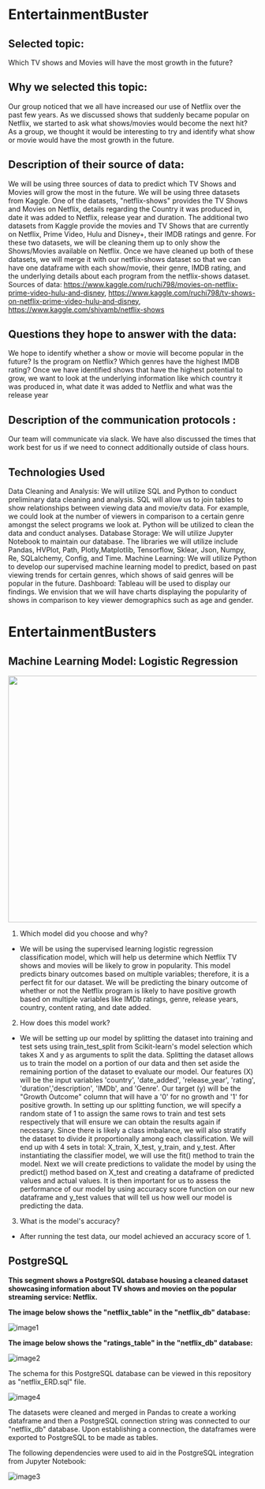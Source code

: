 # EntertainmentBuster

## Selected topic:
Which TV shows and Movies will have the most growth in the future?

## Why we selected this topic:
Our group noticed that we all have increased our use of Netflix over the past few years. As we discussed shows that suddenly became popular on Netflix, we started to ask what shows/movies would become the next hit? As a group, we thought it would be interesting to try and identify what show or movie would have the most growth in the future.

## Description of their source of data:
We will be using three sources of data to predict which TV Shows and Movies will grow the most in the future. We will be using three datasets from Kaggle. One of the datasets, "netflix-shows" provides the TV Shows and Movies on Netflix, details regarding the Country it was produced in, date it was added to Netflix, release year and duration. The additional two datasets from Kaggle provide the movies and TV Shows that are currently on Netflix, Prime Video, Hulu and Disney+, their IMDB ratings and genre. For these two datasets, we will be cleaning them up to only show the Shows/Movies available on Netflix. Once we have cleaned up both of these datasets, we will merge it with our netflix-shows dataset so that we can have one dataframe with each show/movie, their genre, IMDB rating, and the underlying details about each program from the netflix-shows dataset.
Sources of data: https://www.kaggle.com/ruchi798/movies-on-netflix-prime-video-hulu-and-disney, https://www.kaggle.com/ruchi798/tv-shows-on-netflix-prime-video-hulu-and-disney, https://www.kaggle.com/shivamb/netflix-shows

## Questions they hope to answer with the data:
We hope to identify whether a show or movie will become popular in the future? Is the program on Netflix? Which genres have the highest IMDB rating? Once we have identified shows that have the highest potential to grow, we want to look at the underlying information like which country it was produced in, what date it was added to Netflix and what was the release year

## Description of the communication protocols :
Our team will communicate via slack. We have also discussed the times that work best for us if we need to connect additionally outside of class hours.

## Technologies Used
Data Cleaning and Analysis: We will utilize SQL and Python to conduct preliminary data cleaning and analysis. SQL will allow us to join tables to show relationships between viewing data and movie/tv data. For example, we could look at the number of viewers in comparison to a certain genre amongst the select programs we look at. Python will be utilized to clean the data and conduct analyses. 
Database Storage: We will utilize Jupyter Notebook to maintain our database. The libraries we will utilize include Pandas, HVPlot, Path, Plotly,Matplotlib, Tensorflow, Sklear, Json, Numpy, Re, SQLalchemy, Config, and Time. 
Machine Learning: We will utilize Python to develop our supervised machine learning model to predict, based on past viewing trends for certain genres, which shows of said genres will be popular in the future. 
Dashboard: Tableau will be used to display our findings. We envision that we will have charts displaying the popularity of shows in comparison to key viewer demographics such as age and gender. 

# EntertainmentBusters

## Machine Learning Model: Logistic Regression

<p align="center"><img src="https://github.com/asosnik530/EntertainmentBuster/blob/triangle_seg_1/Images/Machine%20Learning%20Model%20Diagram.png?raw=true" height = "500" width="700"></p>

1. Which model did you choose and why?
- We will be using the supervised learning logistic regression classification model, which will help us determine which Netflix TV shows and movies will be likely to grow in popularity. This model predicts binary outcomes based on multiple variables; therefore, it is a perfect fit for our dataset. We will be predicting the binary outcome of whether or not the Netflix program is likely to have positive growth based on multiple variables like IMDb ratings, genre, release years, country, content rating, and date added. 

2. How does this model work?
- We will be setting up our model by splitting the dataset into training and test sets using train_test_split from Scikit-learn's model selection which takes X and y as arguments to split the data. Splitting the dataset allows us to train the model on a portion of our data and then set aside the remaining portion of the dataset to evaluate our model. Our features (X) will be the input variables 'country', 'date_added', 'release_year', 'rating', 'duration','description', 'IMDb', and 'Genre'. Our target (y) will be the "Growth Outcome" column that will have a '0' for no growth and '1' for positive growth. In setting up our splitting function, we will specify a random state of 1 to assign the same rows to train and test sets respectively that will ensure we can obtain the results again if necessary. Since there is likely a class imbalance, we will also stratify the dataset to divide it proportionally among each classification. We will end up with 4 sets in total: X_train, X_test, y_train, and y_test. After instantiating the classifier model, we will use the fit() method to train the model. Next we will create predictions to validate the model by using the predict() method based on X_test and creating a dataframe of predicted values and actual values. It is then important for us to assess the performance of our model by using accuracy score function on our new dataframe and y_test values that will tell us how well our model is predicting the data. 

3. What is the model's accuracy?
- After running the test data, our model achieved an accuracy score of 1. 

## PostgreSQL

**This segment shows a PostgreSQL database housing a cleaned dataset showcasing information about TV shows and movies on the popular streaming service: Netflix.**

**The image below shows the "netflix_table" in the "netflix_db" database:**

![image1](resources/image1.png?raw=true "Title")

**The image below shows the "ratings_table" in the "netflix_db" database:**

![image2](resources/image2.png?raw=true "Title")

The schema for this PostgreSQL database can be viewed in this repository as "netflix_ERD.sql" file. 

![image4](resources/image4.PNG?raw=true "Title")

The datasets were cleaned and merged in Pandas to create a working dataframe and then a PostgreSQL connection string was connected to our "netflix_db" database. Upon establishing a connection, the dataframes were exported to PostgreSQL to be made as tables.

The following dependencies were used to aid in the PostgreSQL integration from Jupyter Notebook:


![image3](resources/image3.PNG?raw=true "Title")

